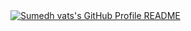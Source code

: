 <a href="https://github.com/Andrew6rant/Sumedhvats">
  <picture>
    <source media="(prefers-color-scheme: dark)" srcset="https://raw.githubusercontent.com/Andrew6rant/Sumedhvats/main/dark_mode.svg">
    <img alt="Sumedh vats's GitHub Profile README" src="https://raw.githubusercontent.com/Andrew6rant/Sumedhvats/main/light_mode.svg">
  </picture>
</a>
